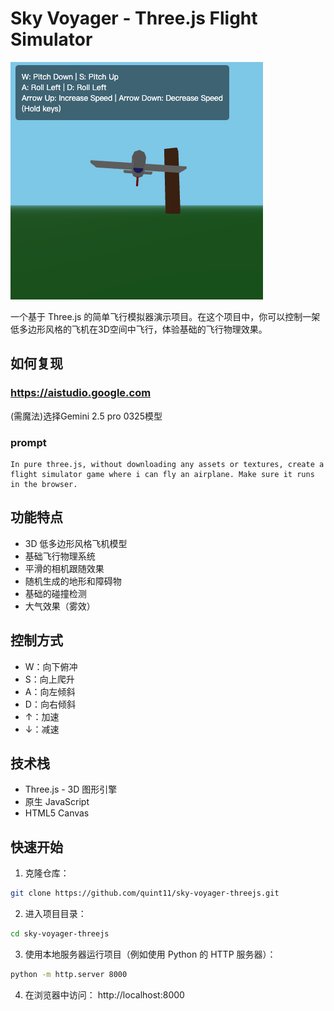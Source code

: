 # Sky Voyager - Three.js Flight Simulator
![示例](preview.png)

一个基于 Three.js 的简单飞行模拟器演示项目。在这个项目中，你可以控制一架低多边形风格的飞机在3D空间中飞行，体验基础的飞行物理效果。


## 如何复现
### https://aistudio.google.com
(需魔法)选择Gemini 2.5 pro 0325模型
### prompt
```
In pure three.js, without downloading any assets or textures, create a flight simulator game where i can fly an airplane. Make sure it runs in the browser.
```

## 功能特点

- 3D 低多边形风格飞机模型
- 基础飞行物理系统
- 平滑的相机跟随效果
- 随机生成的地形和障碍物
- 基础的碰撞检测
- 大气效果（雾效）

## 控制方式

- W：向下俯冲
- S：向上爬升
- A：向左倾斜
- D：向右倾斜
- ↑：加速
- ↓：减速

## 技术栈

- Three.js - 3D 图形引擎
- 原生 JavaScript
- HTML5 Canvas

## 快速开始

1. 克隆仓库：
```bash
git clone https://github.com/quint11/sky-voyager-threejs.git
```
2. 进入项目目录：
```bash
cd sky-voyager-threejs
 ```
3. 使用本地服务器运行项目（例如使用 Python 的 HTTP 服务器）：
```bash
python -m http.server 8000
 ```
4. 在浏览器中访问： http://localhost:8000